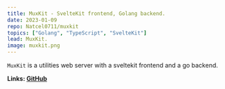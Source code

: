 ```yaml
---
title: MuxKit - SvelteKit frontend, Golang backend.
date: 2023-01-09
repo: Natcel0711/muxkit
topics: ["Golang", "TypeScript", "SvelteKit"]
lead: MuxKit.
image: muxkit.png
---
```


`MuxKit` is a utilities web server with a sveltekit frontend and a go backend.

**Links: [GitHub](https://github.com/Natcel0711/muxkit)**
